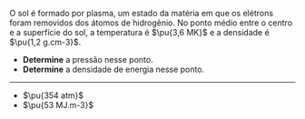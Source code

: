 O sol é formado por plasma, um estado da matéria em que os elétrons foram removidos dos átomos de hidrogênio. No ponto médio entre o centro e a superfície do sol, a temperatura é $\pu{3,6 MK}$ e a densidade é $\pu{1,2 g.cm-3}$.

- **Determine** a pressão nesse ponto.
- **Determine** a densidade de energia nesse ponto.

---

- $\pu{354 atm}$
- $\pu{53 MJ.m-3}$